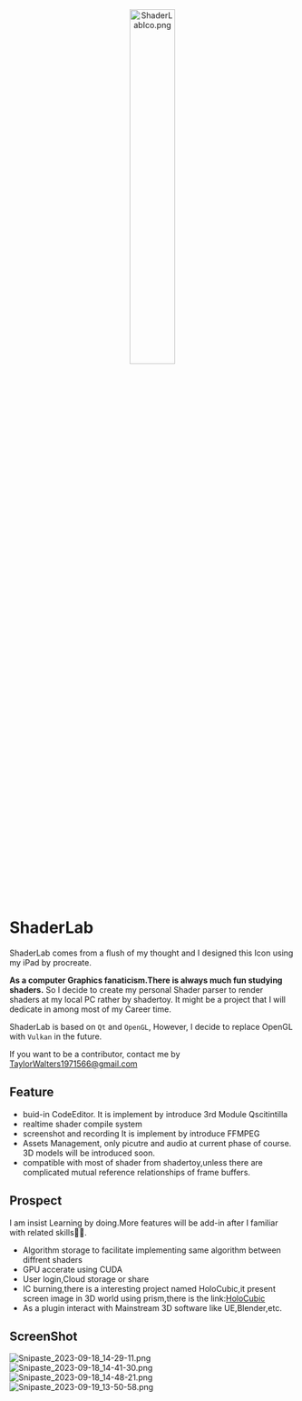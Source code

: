 <div align=center> <img src="https://img1.imgtp.com/2023/09/18/UkPiM0HU.png" alt="ShaderLabIco.png" title="ShaderLabIco.png" width="40%"/></div>

# ShaderLab

ShaderLab comes from a flush of my thought and I designed this Icon using my iPad by procreate.

**As a computer Graphics fanaticism.There is always much fun studying shaders.**  So I decide to create my personal Shader parser to render shaders at my local PC rather by shadertoy. It might be a project that I will dedicate in among most of my Career time.

ShaderLab is based on `Qt` and `OpenGL`, However, I decide to replace OpenGL with `Vulkan` in the future.

If you want to be a contributor, contact me by TaylorWalters1971566@gmail.com

## Feature
- buid-in CodeEditor.  It is implement by introduce 3rd Module Qscitintilla
- realtime shader compile system
- screenshot and recording It is implement by introduce FFMPEG
- Assets Management, only picutre and audio at current phase of course. 3D models will be introduced soon.
- compatible with most of shader from shadertoy,unless there are complicated mutual reference relationships of frame buffers.

## Prospect
I am insist Learning by doing.More features will be add-in after I familiar with related skills👩‍💻.

- Algorithm storage to facilitate implementing same algorithm between diffrent shaders
- GPU accerate using CUDA
- User login,Cloud storage or share
- IC burning,there is a interesting project named HoloCubic,it present screen image in 3D world using prism,there is the link:[HoloCubic](https://github.com/peng-zhihui/HoloCubic)
- As a plugin interact with Mainstream 3D software like UE,Blender,etc.


## ScreenShot
![Snipaste_2023-09-18_14-29-11.png](https://img1.imgtp.com/2023/09/18/gU9eoEwU.png)
![Snipaste_2023-09-18_14-41-30.png](https://img1.imgtp.com/2023/09/18/JJThPzmb.png)
![Snipaste_2023-09-18_14-48-21.png](https://img1.imgtp.com/2023/09/18/N2BC1qYe.png)
![Snipaste_2023-09-19_13-50-58.png](https://img1.imgtp.com/2023/09/19/8KioUvKi.png)